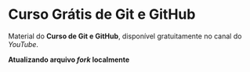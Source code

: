 # Curso Grátis de Git e GitHub
Material do **Curso de Git e GitHub**, disponível gratuitamente no canal do *YouTube*.


**Atualizando arquivo *fork* localmente**